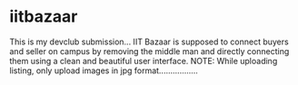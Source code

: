 # iitbazaar
This is my devclub submission... 
IIT Bazaar is supposed to connect buyers and seller on campus by removing the middle man and directly connecting them using a clean and beautiful user interface.
NOTE: While uploading listing, only upload images in jpg format.................
